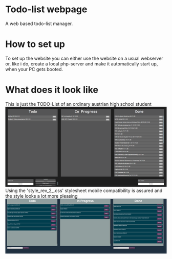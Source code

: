 # Todo-list webpage
A web based todo-list manager.

# How to set up
To set up the website you can either use the website on a usual webserver or, like i do, create a local php-server and make it automatically start up, when your PC gets booted.
# What does it look like
This is just the TODO-List of an ordinary austrian high school student
![Image of TDLS](https://github.com/sklf81/todo-list-webpage/blob/main/working-principle.png)
Using the 'style_rev_2_.css' stylesheet mobile compatibility is assured and the style looks a lot more pleasing
![Image of TDLS](https://github.com/sklf81/todo-list-webpage/blob/main/style_rev_2.PNG)
